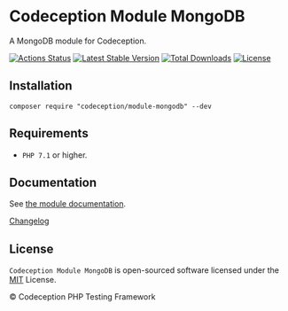 # Codeception Module MongoDB

A MongoDB module for Codeception.

[![Actions Status](https://github.com/Codeception/module-mongodb/workflows/CI/badge.svg)](https://github.com/Codeception/module-mongodb/actions)
[![Latest Stable Version](https://poser.pugx.org/codeception/module-mongodb/v/stable)](https://github.com/Codeception/module-mongodb/releases)
[![Total Downloads](https://poser.pugx.org/codeception/module-mongodb/downloads)](https://packagist.org/packages/codeception/module-mongodb)
[![License](https://poser.pugx.org/codeception/module-mongodb/license)](/LICENSE)

## Installation

```
composer require "codeception/module-mongodb" --dev
```

## Requirements

* `PHP 7.1` or higher.

## Documentation

See [the module documentation](https://codeception.com/docs/modules/MongoDb).

[Changelog](https://github.com/Codeception/module-mongodb/releases)

## License

`Codeception Module MongoDB` is open-sourced software licensed under the [MIT](/LICENSE) License.

© Codeception PHP Testing Framework
